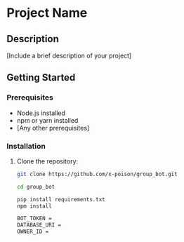 # Project Name

## Description
[Include a brief description of your project]

## Getting Started

### Prerequisites
- Node.js installed
- npm or yarn installed
- [Any other prerequisites]


### Installation
1. Clone the repository:
   ```sh
   git clone https://github.com/x-poison/group_bot.git
   ```
   ```sh
   cd group_bot
   ```
   ```sh
   pip install requirements.txt
   npm install
   ```
   ```sh
   BOT_TOKEN = 
   DATABASE_URI = 
   OWNER_ID =
   ```


